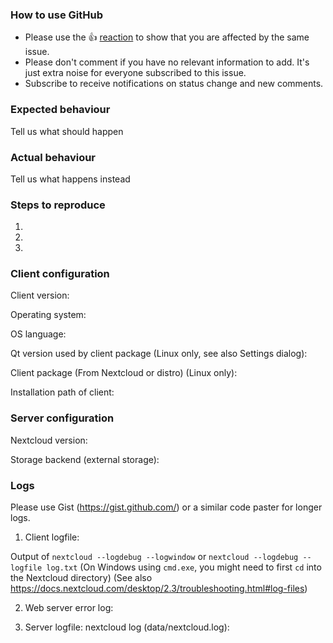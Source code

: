 <!--
Thanks for reporting issues back to Nextcloud!

Note: This is the **issue tracker of Nextcloud**, please do NOT use this to get answers to your questions or get help for fixing your installation. This is a place to report bugs to developers, after your server has been debugged. You can find help debugging your system on our home user forums: https://help.nextcloud.com or, if you use Nextcloud in a large organization, ask our engineers on https://portal.nextcloud.com. See also  https://nextcloud.com/support for support options.

Nextcloud is an open source project backed by Nextcloud GmbH. Most of our volunteers are home users and thus primarily care about issues that affect home users. Our paid engineers prioritize issues of our customers. If you are neither a home user nor a customer, consider paying somebody to fix your issue, do it yourself or become a customer.

Please understand that at the moment, we are very busy with customer issues and some high priority development work. A lot of issues are getting reported. We can't always keep up and timely respond to all of them, but we try!

Guidelines for submitting issues:

* Please search the existing issues first, it's likely that your issue was already reported or even fixed.
    - Go to https://github.com/nextcloud and type any word in the top search/command bar. You probably see something like "We couldn’t find any repositories matching ..." then click "Issues" in the left navigation.
    - You can also filter by appending e. g. "state:open" to the search string.
    - More info on search syntax within github: https://help.github.com/articles/searching-issues
    
* Please fill in as much of the template below as possible. We know it is a pain sometimes, but especially without logs there is often not much we can do: really, if we would have seen the issue you encoutered before, we would already have fixed it. So we did NOT see it, and we will need YOUR help to find out what is wrong and fix it. The logs are absoutely crucial for that. Expect us to quickly close issues without logs or other information we need. If you don't have time to gather the required information, we don't either.

Please also note that we have a https://nextcloud.com/contribute/code-of-conduct/ that applies on Github. To summarize it: please, be kind. We try our best to be nice, too. If you can't be bothered to be polite, please just don't bother to report issues as we won't feel motivated to help you. Remember, we don't get paid to help you!
-->

<!--- Please keep the note below for others who read your bug report -->

### How to use GitHub

* Please use the 👍 [reaction](https://blog.github.com/2016-03-10-add-reactions-to-pull-requests-issues-and-comments/) to show that you are affected by the same issue.
* Please don't comment if you have no relevant information to add. It's just extra noise for everyone subscribed to this issue.
* Subscribe to receive notifications on status change and new comments. 


### Expected behaviour
Tell us what should happen

### Actual behaviour
Tell us what happens instead
<!--
Did you try end-to-end encryption before version 3.0? Following the instructions from this post might solve your problem since you might need to clean up the keys as that can break the functioning of >3.0 if you had a malformed key: https://help.nextcloud.com/t/help-test-the-latest-version-of-e2ee/87590
-->

### Steps to reproduce
1.
2.
3.

### Client configuration
Client version:
<!---
Please try to only report a bug if it happens with the latest version
The latest version can be seen by checking https://nextcloud.com/install/#install-clients
In the case of end-to-end encryption bug reports the client must be at least 3.0 and the server at least 19 with the end to end encryption app version at least 1.5.2.
--->

Operating system:

OS language:

Qt version used by client package (Linux only, see also Settings dialog):

Client package (From Nextcloud or distro) (Linux only):

Installation path of client:


### Server configuration
<!---
Optional section. It depends on the issue.
--->
Nextcloud version:

Storage backend (external storage):

### Logs

Please use Gist (https://gist.github.com/) or a similar code paster for longer
logs.

1. Client logfile: 
<!-- desktop client logs are a hard requirement for bug reports because we don't know how to do magic here :) -->
Output of `nextcloud --logdebug --logwindow` or `nextcloud --logdebug --logfile log.txt`
(On Windows using `cmd.exe`, you might need to first `cd` into the Nextcloud directory)
(See also https://docs.nextcloud.com/desktop/2.3/troubleshooting.html#log-files)

2. Web server error log:

3. Server logfile: nextcloud log (data/nextcloud.log):

